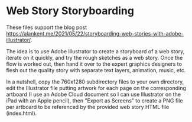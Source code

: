 # Web Story Storyboarding

These files support the blog post https://alankent.me/2021/05/22/storyboarding-web-stories-with-adobe-illustrator/.

The idea is to use Adobe Illustrator to create a storyboard of a web story, iterate on it quickly, and try the rough sketches as a web story. Once the flow is worked out, then hand it over to the expert graphics designers to flesh out the quality story with separate text layers, animation, music, etc.

In a nutshell, copy the 760x1280 subdirectory files to your own directory, edit the Illustrator file putting artwork for each page on the corresponding artboard (I use an Adobe Cloud document so I can use Illustrator on the iPad with an Apple pencil), then "Export as Screens" to create a PNG file per artboard to be referenced by the provided web story HTML file (index.html).
